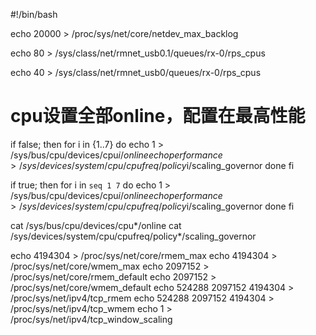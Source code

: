 #!/bin/bash

echo 20000 > /proc/sys/net/core/netdev_max_backlog

echo 80 > /sys/class/net/rmnet_usb0.1/queues/rx-0/rps_cpus

echo 40 > /sys/class/net/rmnet_usb0/queues/rx-0/rps_cpus

# cpu设置全部online，配置在最高性能
if false; then
	for i in {1..7}
	do
		echo 1 > /sys/bus/cpu/devices/cpu$i/online
		echo performance >  /sys/devices/system/cpu/cpufreq/policy$i/scaling_governor
	done
fi

if true; then
	for i in `seq 1 7`
	do
		echo 1 > /sys/bus/cpu/devices/cpu$i/online
		echo performance >  /sys/devices/system/cpu/cpufreq/policy$i/scaling_governor
	done
fi

cat /sys/bus/cpu/devices/cpu*/online
cat   /sys/devices/system/cpu/cpufreq/policy*/scaling_governor

echo 4194304 > /proc/sys/net/core/rmem_max 
echo 4194304 > /proc/sys/net/core/wmem_max 
echo 2097152 > /proc/sys/net/core/rmem_default 
echo 2097152 > /proc/sys/net/core/wmem_default 
echo 524288 2097152 4194304 > /proc/sys/net/ipv4/tcp_rmem 
echo 524288 2097152 4194304 > /proc/sys/net/ipv4/tcp_wmem 
echo 1 > /proc/sys/net/ipv4/tcp_window_scaling
